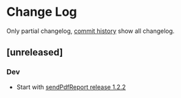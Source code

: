 # Change Log
Only partial changelog, [commit history](https://framagit.org/SondagePro-LimeSurvey-plugin/pdfReport/commits/master) show all changelog.

## [unreleased]

### Dev
- Start with [sendPdfReport release 1.2.2](https://framagit.org/SondagePro-LimeSurvey-plugin/sendPdfReport/tags/1.2.2)
